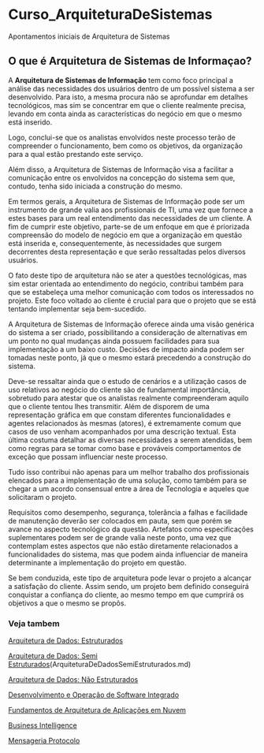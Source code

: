 # Curso_ArquiteturaDeSistemas

Apontamentos iniciais de Arquitetura de Sistemas

## O que é Arquitetura de Sistemas de Informaçao? 

A **Arquitetura de Sistemas de Informação** tem como foco principal a análise das necessidades dos usuários dentro de um possível sistema a ser desenvolvido. Para isto, a mesma procura não se aprofundar em detalhes tecnológicos, mas sim se concentrar em que o cliente realmente precisa, levando em conta ainda as características do negócio em que o mesmo está inserido.

Logo, conclui-se que os analistas envolvidos neste processo terão de compreender o funcionamento, bem como os objetivos, da organização para a qual estão prestando este serviço.

Além disso, a Arquitetura de Sistemas de Informação visa a facilitar a comunicação entre os envolvidos na concepção do sistema sem que, contudo, tenha sido iniciada a construção do mesmo.

Em termos gerais, a Arquitetura de Sistemas de Informação pode ser um instrumento de grande valia aos profissionais de TI, uma vez que fornece a estes bases para um real entendimento das necessidades de um cliente. A fim de cumprir este objetivo, parte-se de um enfoque em que é priorizada compreensão do modelo de negócio em que a organização em questão está inserida e, consequentemente, às necessidades que surgem decorrentes desta representação e que serão ressaltadas pelos diversos usuários.

O fato deste tipo de arquitetura não se ater a questões tecnológicas, mas sim estar orientada ao entendimento do negócio, contribui também para que se estabeleça uma melhor comunicação com todos os interessados no projeto. Este foco voltado ao cliente é crucial para que o projeto que se está tentando implementar seja bem-sucedido.

A Arquitetura de Sistemas de Informação oferece ainda uma visão genérica do sistema a ser criado, possibilitando a consideração de alternativas em um ponto no qual mudanças ainda possuem facilidades para sua implementação a um baixo custo. Decisões de impacto ainda podem ser tomadas neste ponto, já que o mesmo estará precedendo a construção do sistema.

Deve-se ressaltar ainda que o estudo de cenários e a utilização casos de uso relativos ao negócio do cliente são de fundamental importância, sobretudo para atestar que os analistas realmente compreenderam aquilo que o cliente tentou lhes transmitir. Além de disporem de uma representação gráfica em que constam diferentes funcionalidades e agentes relacionados às mesmas (atores), é extremamente comum que casos de uso venham acompanhados por uma descrição textual. Esta última costuma detalhar as diversas necessidades a serem atendidas, bem como regras para se tomar como base e prováveis comportamentos de exceção que possam influenciar neste processo.

Tudo isso contribui não apenas para um melhor trabalho dos profissionais elencados para a implementação de uma solução, como também para se chegar a um acordo consensual entre a área de Tecnologia e aqueles que solicitaram o projeto.

Requisitos como desempenho, segurança, tolerância a falhas e facilidade de manutenção deverão ser colocados em pauta, sem que porém se avance no aspecto tecnológico da questão. Artefatos como especificações suplementares podem ser de grande valia neste ponto, uma vez que contemplam estes aspectos que não estão diretamente relacionados a funcionalidades do sistema, mas que podem ainda influenciar de maneira determinante a implementação do projeto em questão.

Se bem conduzida, este tipo de arquitetura pode levar o projeto a alcançar a satisfação do cliente. Assim sendo, um projeto bem definido conseguirá conquistar a confiança do cliente, ao mesmo tempo em que cumprirá os objetivos a que o mesmo se propôs.

### Veja tambem

[Arquitetura de Dados: Estruturados](ArquiteturaDeDadosEstruturados.md)

[Arquitetura de Dados: Semi Estruturados](ArquiteturaDeDadosEstruturados.md)(ArquiteturaDeDadosSemiEstruturados.md)

[Arquitetura de Dados: Não Estruturados](ArquiteturaDeDadosNãoEstruturados.md)

[Desenvolvimento e Operação de Software Integrado](DesenvolvimentoEOperaçãoDeSoftwareIntegrado.md)

[Fundamentos de Arquitetura de Aplicações em Nuvem](FundamentosDeArquiteturaDeAplicaçõesEmNuvem.md)

[Business Intelligence](BusinessIntelligence.md)

[Mensageria Protocolo](MensageriaProtocolo.md)



